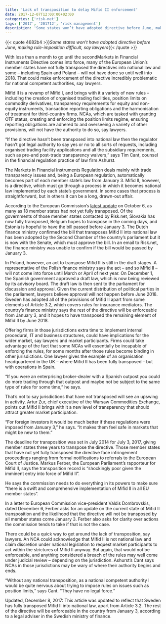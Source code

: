 ```yaml
---
title: 'Lack of transposition to delay Mifid II enforcement'
date: 2017-12-07T12:00:00+02:00
categories: ['risk-net']
tags: ['2017', '201712', 'risk management']
description: 'Some states won’t have adopted directive before June, making rule-imposition difficult, say lawyers'
---
```


{{< quote 4682b4 >}}_Some states won’t have adopted directive before June, making rule-imposition difficult, say lawyers_{{< /quote >}}

With less than a month to go until the secondMarkets in Financial Instruments Directive comes into force, many of the European Union’s member states have not fully transposed the directives into national law and some – including Spain and Poland – will not have done so until well into 2018. That could make enforcement of the directive incredibly problematic for national competent authorities, say lawyers.

Mifid II is a revamp of Mifid I, and brings with it a variety of new rules – including the creation of organised trading facilities, position limits on commodity derivatives, transparency requirements for equity and non-equity instruments, transaction reporting obligations and the harmonisation of treatment for third-country firms. NCAs, which are tasked with granting OTF status, creating and enforcing the position limits regime, ensuring reporting obligations are adhered to and overseeing a variety of other provisions, will not have the authority to do so, say lawyers.

“If the directive hasn’t been transposed into national law then the regulator hasn’t got legal authority to say yes or no to all sorts of requests, including organised trading facility applications and all the subsidiary requirements, such as pre-and post-trade transparency waivers,” says Tim Cant, counsel in the financial regulation practice of law firm Ashurst.

The Markets in Financial Instruments Regulation deals mainly with trade transparency issues and, being a European regulation, automatically becomes part of each member state’s law from January 3. Mifid II, however, is a directive, which must go through a process in which it becomes national law implemented by each state’s government. In some cases that process is straightforward, but in others it can be a long, drawn-out affair.

According to the European Commission’s [latest update](https://ec.europa.eu/info/publications/mifid-ii-directive-transposition-status_en) on October 6, as many as 18 member states had not yet fully transposed. Of the governments of those member states contacted by Risk.net, Slovakia has now fully transposed, Belgium hopes to transpose in the coming days, and Estonia is hopeful to have the bill passed before January 3. The Dutch finance ministry confirmed the bill that transposes Mifid II into national law has been adopted by the Second Chamber of the country’s parliament but it is now with the Senate, which must approve the bill. In an email to Risk.net, the finance ministry was unable to confirm if the bill would be passed by January 3.

In Poland, however, an act to transpose Mifid II is still in the draft stages. A representative of the Polish finance ministry says the act – and so Mifid II – will not come into force until March or April of next year. On December 1, the Spanish government approved a draft law, which is now being reviewed by its advisory board. The draft law is then sent to the parliament for discussion and approval. Given the current distribution of political parties in the parliament, lawyers believe approval will not happen before June 2018. Sweden has adopted all of the provisions of Mifid II apart from some elements of Article 3.2, which covers rules for insurance mediators. The country’s finance ministry says the rest of the directive will be enforceable from January 3, and it hopes to have transposed the remaining element of Mifid II by June 2018.

Offering firms in those jurisdictions extra time to implement internal procedural, IT and business structures, could have implications for the wider market, say lawyers and market participants. Firms could take advantage of the fact that some NCAs will essentially be incapable of enforcing the rules, for some months after those rules become binding in other jurisdictions. One lawyer gives the example of an organisation headquartered in the UK – where Mifid II has been fully transposed – but with operations in Spain.

“If you were an enterprising broker-dealer with a Spanish outpost you could do more trading through that outpost and maybe not be subject to the same type of rules for some time,” he says.

That’s not to say jurisdictions that have not transposed will see an upswing in activity. Artur Zur, chief executive of the Warsaw Commodities Exchange, points out Mifid II brings with it a new level of transparency that should attract greater market participation.

“For foreign investors it would be much better if these regulations were imposed from January 3,” he says. “It makes them feel safe in markets that might be new to them.”

The deadline for transposition was set in July 2014 for July 3, 2017, giving member states three years to transpose the directive. Those member states that have not yet fully transposed the directive face infringement proceedings ranging from formal notifications to referrals to the European Court of Justice. Markus Ferber, the European Parliament’s rapporteur for Mifid II, says the transposition record is “shockingly poor given the imminent entry into force of Mifid II”.

He says the commission needs to do everything in its powers to make sure “there is a swift and comprehensive implementation of Mifid II in all EU member states”.

In a letter to European Commission vice-president Valdis Dombrovskis, dated December 6, Ferber asks for an update on the current state of Mifid II transposition and the likelihood that the directive will not be transposed by all member states come January 3. Ferber also asks for clarity over actions the commission tends to take if that is not the case.

There could be a quick way to get around the lack of transposition, say lawyers. An NCA could acknowledge that Mifid II is not national law and claim discretion under national legislation to request market participants to act within the strictures of Mifid II anyway. But again, that would not be enforceable, and anything considered a breach of the rules may well come under judicial review – depending on the jurisdiction. Ashurst’s Cant says NCAs in those jurisdictions may be wary of where their authority begins and ends.

“Without any national transposition, as a national competent authority I would be quite nervous about trying to impose rules on issues such as position limits,” says Cant. “They have no legal force.”

Updated, December 8, 2017: This article was updated to reflect that Sweden has fully transposed Mifid II into national law, apart from Article 3.2. The rest of the directive will be enforceable in the country from January 3, according to a legal adviser in the Swedish ministry of finance.

